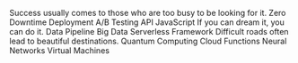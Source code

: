 Success usually comes to those who are too busy to be looking for it. Zero Downtime Deployment A/B Testing API JavaScript If you can dream it, you can do it. Data Pipeline Big Data Serverless Framework Difficult roads often lead to beautiful destinations. Quantum Computing Cloud Functions Neural Networks Virtual Machines
